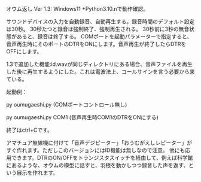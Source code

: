 オウム返し Ver 1.3:
Windows11 +Python3.10.nで動作確認。

サウンドデバイスの入力を自動録音、自動再生する。録音時間のデフォルト設定は30秒。
30秒たつと録音は強制終了、強制再生される。
30秒前に3秒の無音状態があると、録音は終了する。
COMポートを起動パラメーターで指定すると、音声再生時にそのポートのDTRをONにします。音声再生が終了したらDTRをOFFにします。

1.3で追加した機能:id.wavが同じディレクトリにある場合、音声ファイルを再生した後に再生するようにした。これは電波法上、コールサインを言う必要から来ている。

起動例：

py oumugaeshi.py   (COMポートコントロール無し)

py oumugaeshi.py COM1   (音声再生時COM1のDTRをONにする)

終了はctrl+Cです。

アマチュア無線機に付けて「音声デジピーター」「おうむがえしレピーター」がすぐ作れます。ただしこのバージョンにはID機能は無しなので注意。
他にも応用できます。DTRのON/OFFをトランジスタスイッチを経由して、例えば科学館にあるような、オウムの模型に話すと、羽根を動かしつつ録音した声を返す、という展示を作れます。



